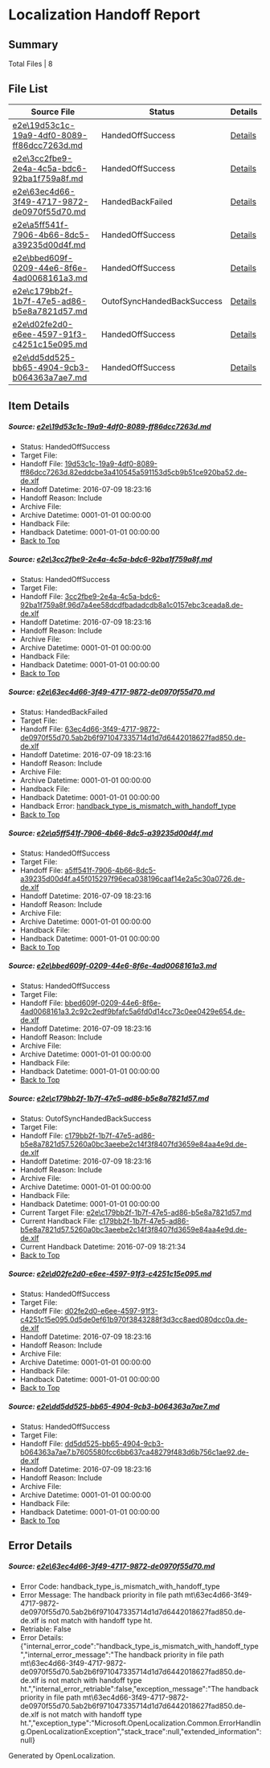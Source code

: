# <a name='report-top'></a> Localization Handoff Report

## Summary
 Total Files | 8

## File List
 Source File | Status | Details 
 ----------- | ------ | ------- 
 [e2e\19d53c1c-19a9-4df0-8089-ff86dcc7263d.md](https://github.com/OpenLocalizationTestOrg/oltest/blob/bffbac41741fa8ca0a369568c73046fa3d4d54de/e2e/19d53c1c-19a9-4df0-8089-ff86dcc7263d.md) | HandedOffSuccess | [Details](#3a4834e87d2a6a645d5e31a0729e4dc5db586fc92)
 [e2e\3cc2fbe9-2e4a-4c5a-bdc6-92ba1f759a8f.md](https://github.com/OpenLocalizationTestOrg/oltest/blob/c09e38bd1add2fb55039ba75c3e181edb4e22137/e2e/3cc2fbe9-2e4a-4c5a-bdc6-92ba1f759a8f.md) | HandedOffSuccess | [Details](#aacfbe2294ac6333824538343f1d22a9bc6b65295)
 [e2e\63ec4d66-3f49-4717-9872-de0970f55d70.md](https://github.com/OpenLocalizationTestOrg/oltest/blob/5989cf0e3fba1f59c0156392e06d59bfbcf95fa8/e2e/63ec4d66-3f49-4717-9872-de0970f55d70.md) | HandedBackFailed | [Details](#d1b6225730b72970c00fc4fd987c7c81910712ca8)
 [e2e\a5ff541f-7906-4b66-8dc5-a39235d00d4f.md](https://github.com/OpenLocalizationTestOrg/oltest/blob/2c3c1e20023905249f3da2f1997f4246a937cbcf/e2e/a5ff541f-7906-4b66-8dc5-a39235d00d4f.md) | HandedOffSuccess | [Details](#3f7122aa1f236977778c6c17441a040c420904aa10)
 [e2e\bbed609f-0209-44e6-8f6e-4ad0068161a3.md](https://github.com/OpenLocalizationTestOrg/oltest/blob/43a73d309c2be460e1dba9c7074486bb090a12ca/e2e/bbed609f-0209-44e6-8f6e-4ad0068161a3.md) | HandedOffSuccess | [Details](#99a1c20751983df56880d5efe9f2f6e0f4a4c78811)
 [e2e\c179bb2f-1b7f-47e5-ad86-b5e8a7821d57.md](https://github.com/OpenLocalizationTestOrg/oltest/blob/5b801da6b18ec34a5ae9ae80d0012bc62f86a996/e2e/c179bb2f-1b7f-47e5-ad86-b5e8a7821d57.md) | OutofSyncHandedBackSuccess | [Details](#2d53ac05b2abac6960c122e2978c1bf763ece92712)
 [e2e\d02fe2d0-e6ee-4597-91f3-c4251c15e095.md](https://github.com/OpenLocalizationTestOrg/oltest/blob/561d956780e8f11d86bdd84155fd12a45703e2af/e2e/d02fe2d0-e6ee-4597-91f3-c4251c15e095.md) | HandedOffSuccess | [Details](#4beb12e82c4c406b89f782671ffc4c9355b0f7ae13)
 [e2e\dd5dd525-bb65-4904-9cb3-b064363a7ae7.md](https://github.com/OpenLocalizationTestOrg/oltest/blob/806138c684a9d919ff743f90d848d8a56a94189a/e2e/dd5dd525-bb65-4904-9cb3-b064363a7ae7.md) | HandedOffSuccess | [Details](#ea5806d8995483117c2a7e20b0ef0d8b04fbaf1914)

## Item Details
##### <a name='3a4834e87d2a6a645d5e31a0729e4dc5db586fc92'></a> Source: [e2e\19d53c1c-19a9-4df0-8089-ff86dcc7263d.md](https://github.com/OpenLocalizationTestOrg/oltest/blob/bffbac41741fa8ca0a369568c73046fa3d4d54de/e2e/19d53c1c-19a9-4df0-8089-ff86dcc7263d.md)
* Status: HandedOffSuccess
* Target File: 
* Handoff File: [19d53c1c-19a9-4df0-8089-ff86dcc7263d.82eddcbe3a410545a591153d5cb9b51ce920ba52.de-de.xlf](https://github.com/OpenLocalizationTestOrg/olhandoff-e2e/blob/a3f334ec990197edf5955e0cd9ba092410007fea/ol-handoff/OpenLocalizationTestOrg/oltest-dede-fly/ci/mt/19d53c1c-19a9-4df0-8089-ff86dcc7263d.82eddcbe3a410545a591153d5cb9b51ce920ba52.de-de.xlf)
* Handoff Datetime: 2016-07-09 18:23:16
* Handoff Reason: Include
* Archive File: 
* Archive Datetime: 0001-01-01 00:00:00
* Handback File: 
* Handback Datetime: 0001-01-01 00:00:00
* [Back to Top](#report-top)

##### <a name='aacfbe2294ac6333824538343f1d22a9bc6b65295'></a> Source: [e2e\3cc2fbe9-2e4a-4c5a-bdc6-92ba1f759a8f.md](https://github.com/OpenLocalizationTestOrg/oltest/blob/c09e38bd1add2fb55039ba75c3e181edb4e22137/e2e/3cc2fbe9-2e4a-4c5a-bdc6-92ba1f759a8f.md)
* Status: HandedOffSuccess
* Target File: 
* Handoff File: [3cc2fbe9-2e4a-4c5a-bdc6-92ba1f759a8f.96d7a4ee58dcdfbadadcdb8a1c0157ebc3ceada8.de-de.xlf](https://github.com/OpenLocalizationTestOrg/olhandoff-e2e/blob/a3f334ec990197edf5955e0cd9ba092410007fea/ol-handoff/OpenLocalizationTestOrg/oltest-dede-fly/ci/mt/3cc2fbe9-2e4a-4c5a-bdc6-92ba1f759a8f.96d7a4ee58dcdfbadadcdb8a1c0157ebc3ceada8.de-de.xlf)
* Handoff Datetime: 2016-07-09 18:23:16
* Handoff Reason: Include
* Archive File: 
* Archive Datetime: 0001-01-01 00:00:00
* Handback File: 
* Handback Datetime: 0001-01-01 00:00:00
* [Back to Top](#report-top)

##### <a name='d1b6225730b72970c00fc4fd987c7c81910712ca8'></a> Source: [e2e\63ec4d66-3f49-4717-9872-de0970f55d70.md](https://github.com/OpenLocalizationTestOrg/oltest/blob/5989cf0e3fba1f59c0156392e06d59bfbcf95fa8/e2e/63ec4d66-3f49-4717-9872-de0970f55d70.md)
* Status: HandedBackFailed
* Target File: 
* Handoff File: [63ec4d66-3f49-4717-9872-de0970f55d70.5ab2b6f971047335714d1d7d6442018627fad850.de-de.xlf](https://github.com/OpenLocalizationTestOrg/olhandoff-e2e/blob/a3f334ec990197edf5955e0cd9ba092410007fea/ol-handoff/OpenLocalizationTestOrg/oltest-dede-fly/ci/mt/63ec4d66-3f49-4717-9872-de0970f55d70.5ab2b6f971047335714d1d7d6442018627fad850.de-de.xlf)
* Handoff Datetime: 2016-07-09 18:23:16
* Handoff Reason: Include
* Archive File: 
* Archive Datetime: 0001-01-01 00:00:00
* Handback File: 
* Handback Datetime: 0001-01-01 00:00:00
* Handback Error: [handback_type_is_mismatch_with_handoff_type](#d1b6225730b72970c00fc4fd987c7c81910712ca8handback_type_is_mismatch_with_handoff_type)
* [Back to Top](#report-top)

##### <a name='3f7122aa1f236977778c6c17441a040c420904aa10'></a> Source: [e2e\a5ff541f-7906-4b66-8dc5-a39235d00d4f.md](https://github.com/OpenLocalizationTestOrg/oltest/blob/2c3c1e20023905249f3da2f1997f4246a937cbcf/e2e/a5ff541f-7906-4b66-8dc5-a39235d00d4f.md)
* Status: HandedOffSuccess
* Target File: 
* Handoff File: [a5ff541f-7906-4b66-8dc5-a39235d00d4f.a45f015297f96eca038196caaf14e2a5c30a0726.de-de.xlf](https://github.com/OpenLocalizationTestOrg/olhandoff-e2e/blob/a3f334ec990197edf5955e0cd9ba092410007fea/ol-handoff/OpenLocalizationTestOrg/oltest-dede-fly/ci/mt/a5ff541f-7906-4b66-8dc5-a39235d00d4f.a45f015297f96eca038196caaf14e2a5c30a0726.de-de.xlf)
* Handoff Datetime: 2016-07-09 18:23:16
* Handoff Reason: Include
* Archive File: 
* Archive Datetime: 0001-01-01 00:00:00
* Handback File: 
* Handback Datetime: 0001-01-01 00:00:00
* [Back to Top](#report-top)

##### <a name='99a1c20751983df56880d5efe9f2f6e0f4a4c78811'></a> Source: [e2e\bbed609f-0209-44e6-8f6e-4ad0068161a3.md](https://github.com/OpenLocalizationTestOrg/oltest/blob/43a73d309c2be460e1dba9c7074486bb090a12ca/e2e/bbed609f-0209-44e6-8f6e-4ad0068161a3.md)
* Status: HandedOffSuccess
* Target File: 
* Handoff File: [bbed609f-0209-44e6-8f6e-4ad0068161a3.2c92c2edf9bfafc5a6fd0d14cc73c0ee0429e654.de-de.xlf](https://github.com/OpenLocalizationTestOrg/olhandoff-e2e/blob/a3f334ec990197edf5955e0cd9ba092410007fea/ol-handoff/OpenLocalizationTestOrg/oltest-dede-fly/ci/mt/bbed609f-0209-44e6-8f6e-4ad0068161a3.2c92c2edf9bfafc5a6fd0d14cc73c0ee0429e654.de-de.xlf)
* Handoff Datetime: 2016-07-09 18:23:16
* Handoff Reason: Include
* Archive File: 
* Archive Datetime: 0001-01-01 00:00:00
* Handback File: 
* Handback Datetime: 0001-01-01 00:00:00
* [Back to Top](#report-top)

##### <a name='2d53ac05b2abac6960c122e2978c1bf763ece92712'></a> Source: [e2e\c179bb2f-1b7f-47e5-ad86-b5e8a7821d57.md](https://github.com/OpenLocalizationTestOrg/oltest/blob/5b801da6b18ec34a5ae9ae80d0012bc62f86a996/e2e/c179bb2f-1b7f-47e5-ad86-b5e8a7821d57.md)
* Status: OutofSyncHandedBackSuccess
* Target File: 
* Handoff File: [c179bb2f-1b7f-47e5-ad86-b5e8a7821d57.5260a0bc3aeebe2c14f3f8407fd3659e84aa4e9d.de-de.xlf](https://github.com/OpenLocalizationTestOrg/olhandoff-e2e/blob/a3f334ec990197edf5955e0cd9ba092410007fea/ol-handoff/OpenLocalizationTestOrg/oltest-dede-fly/ci/mt/c179bb2f-1b7f-47e5-ad86-b5e8a7821d57.5260a0bc3aeebe2c14f3f8407fd3659e84aa4e9d.de-de.xlf)
* Handoff Datetime: 2016-07-09 18:23:16
* Handoff Reason: Include
* Archive File: 
* Archive Datetime: 0001-01-01 00:00:00
* Handback File: 
* Handback Datetime: 0001-01-01 00:00:00
* Current Target File: [e2e\c179bb2f-1b7f-47e5-ad86-b5e8a7821d57.md](https://github.com/OpenLocalizationTestOrg/oltest-dede-fly/blob/89c0d07cda08db6966db1c1b08e9ec6a78245295/e2e/c179bb2f-1b7f-47e5-ad86-b5e8a7821d57.md)
* Current Handback File: [c179bb2f-1b7f-47e5-ad86-b5e8a7821d57.5260a0bc3aeebe2c14f3f8407fd3659e84aa4e9d.de-de.xlf](https://github.com/OpenLocalizationTestOrg/olhandback-e2e/blob/8c67be5f70a9b63030066c662c174f956df20218/ol-handback/OpenLocalizationTestOrg/oltest-dede-fly/ci/c179bb2f-1b7f-47e5-ad86-b5e8a7821d57.5260a0bc3aeebe2c14f3f8407fd3659e84aa4e9d.de-de.xlf)
* Current Handback Datetime: 2016-07-09 18:21:34
* [Back to Top](#report-top)

##### <a name='4beb12e82c4c406b89f782671ffc4c9355b0f7ae13'></a> Source: [e2e\d02fe2d0-e6ee-4597-91f3-c4251c15e095.md](https://github.com/OpenLocalizationTestOrg/oltest/blob/561d956780e8f11d86bdd84155fd12a45703e2af/e2e/d02fe2d0-e6ee-4597-91f3-c4251c15e095.md)
* Status: HandedOffSuccess
* Target File: 
* Handoff File: [d02fe2d0-e6ee-4597-91f3-c4251c15e095.0d5de0ef61b970f3843288f3d3cc8aed080dcc0a.de-de.xlf](https://github.com/OpenLocalizationTestOrg/olhandoff-e2e/blob/a3f334ec990197edf5955e0cd9ba092410007fea/ol-handoff/OpenLocalizationTestOrg/oltest-dede-fly/ci/mt/d02fe2d0-e6ee-4597-91f3-c4251c15e095.0d5de0ef61b970f3843288f3d3cc8aed080dcc0a.de-de.xlf)
* Handoff Datetime: 2016-07-09 18:23:16
* Handoff Reason: Include
* Archive File: 
* Archive Datetime: 0001-01-01 00:00:00
* Handback File: 
* Handback Datetime: 0001-01-01 00:00:00
* [Back to Top](#report-top)

##### <a name='ea5806d8995483117c2a7e20b0ef0d8b04fbaf1914'></a> Source: [e2e\dd5dd525-bb65-4904-9cb3-b064363a7ae7.md](https://github.com/OpenLocalizationTestOrg/oltest/blob/806138c684a9d919ff743f90d848d8a56a94189a/e2e/dd5dd525-bb65-4904-9cb3-b064363a7ae7.md)
* Status: HandedOffSuccess
* Target File: 
* Handoff File: [dd5dd525-bb65-4904-9cb3-b064363a7ae7.b7605580fcc6bb637ca48279f483d6b756c1ae92.de-de.xlf](https://github.com/OpenLocalizationTestOrg/olhandoff-e2e/blob/a3f334ec990197edf5955e0cd9ba092410007fea/ol-handoff/OpenLocalizationTestOrg/oltest-dede-fly/ci/mt/dd5dd525-bb65-4904-9cb3-b064363a7ae7.b7605580fcc6bb637ca48279f483d6b756c1ae92.de-de.xlf)
* Handoff Datetime: 2016-07-09 18:23:16
* Handoff Reason: Include
* Archive File: 
* Archive Datetime: 0001-01-01 00:00:00
* Handback File: 
* Handback Datetime: 0001-01-01 00:00:00
* [Back to Top](#report-top)


## Error Details
##### <a name='d1b6225730b72970c00fc4fd987c7c81910712ca8handback_type_is_mismatch_with_handoff_type'></a> Source: [e2e\63ec4d66-3f49-4717-9872-de0970f55d70.md](#d1b6225730b72970c00fc4fd987c7c81910712ca8)
* Error Code: handback_type_is_mismatch_with_handoff_type
* Error Message: The handback priority in file path mt\63ec4d66-3f49-4717-9872-de0970f55d70.5ab2b6f971047335714d1d7d6442018627fad850.de-de.xlf is not match with handoff type ht.
* Retriable: False
* Error Details: {"internal_error_code":"handback_type_is_mismatch_with_handoff_type","internal_error_message":"The handback priority in file path mt\\63ec4d66-3f49-4717-9872-de0970f55d70.5ab2b6f971047335714d1d7d6442018627fad850.de-de.xlf is not match with handoff type ht.","internal_error_retriable":false,"exception_message":"The handback priority in file path mt\\63ec4d66-3f49-4717-9872-de0970f55d70.5ab2b6f971047335714d1d7d6442018627fad850.de-de.xlf is not match with handoff type ht.","exception_type":"Microsoft.OpenLocalization.Common.ErrorHandling.OpenLocalizationException","stack_trace":null,"extended_information":null}


Generated by OpenLocalization.
